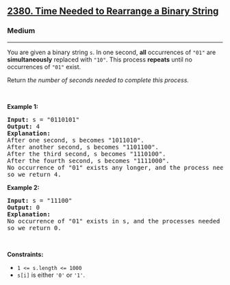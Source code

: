 <h2><a href="https://leetcode.com/problems/time-needed-to-rearrange-a-binary-string/">2380. Time Needed to Rearrange a Binary String</a></h2><h3>Medium</h3><hr><div style="user-select: auto;"><p style="user-select: auto;">You are given a binary string <code style="user-select: auto;">s</code>. In one second, <strong style="user-select: auto;">all</strong> occurrences of <code style="user-select: auto;">"01"</code> are <strong style="user-select: auto;">simultaneously</strong> replaced with <code style="user-select: auto;">"10"</code>. This process <strong style="user-select: auto;">repeats</strong> until no occurrences of <code style="user-select: auto;">"01"</code> exist.</p>

<p style="user-select: auto;">Return<em style="user-select: auto;"> the number of seconds needed to complete this process.</em></p>

<p style="user-select: auto;">&nbsp;</p>
<p style="user-select: auto;"><strong style="user-select: auto;">Example 1:</strong></p>

<pre style="user-select: auto;"><strong style="user-select: auto;">Input:</strong> s = "0110101"
<strong style="user-select: auto;">Output:</strong> 4
<strong style="user-select: auto;">Explanation:</strong> 
After one second, s becomes "1011010".
After another second, s becomes "1101100".
After the third second, s becomes "1110100".
After the fourth second, s becomes "1111000".
No occurrence of "01" exists any longer, and the process needed 4 seconds to complete,
so we return 4.
</pre>

<p style="user-select: auto;"><strong style="user-select: auto;">Example 2:</strong></p>

<pre style="user-select: auto;"><strong style="user-select: auto;">Input:</strong> s = "11100"
<strong style="user-select: auto;">Output:</strong> 0
<strong style="user-select: auto;">Explanation:</strong>
No occurrence of "01" exists in s, and the processes needed 0 seconds to complete,
so we return 0.
</pre>

<p style="user-select: auto;">&nbsp;</p>
<p style="user-select: auto;"><strong style="user-select: auto;">Constraints:</strong></p>

<ul style="user-select: auto;">
	<li style="user-select: auto;"><code style="user-select: auto;">1 &lt;= s.length &lt;= 1000</code></li>
	<li style="user-select: auto;"><code style="user-select: auto;">s[i]</code> is either <code style="user-select: auto;">'0'</code> or <code style="user-select: auto;">'1'</code>.</li>
</ul>
</div>